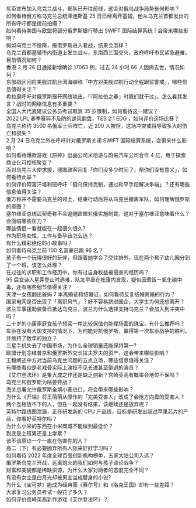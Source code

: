 车臣宣布加入乌克兰战斗，部队已开往前线，这会对俄乌战争局势有何影响？  
如何看待俄方称乌克兰总统泽连斯基 25 日已经离开基辅，他从乌克兰首都发出的所有呼吁都是提前拍摄？  
如何看待美国与欧盟将部分俄罗斯银行移出 SWIFT 国际结算系统？会带来哪些影响？  
假如乌克兰不投降，拖俄罗斯进入巷战，结果会怎样？  
乌克兰首都基辅市内街道上发生战斗，东南西三面交火，政府呼吁市民紧急避难，目前情况如何？  
香港 2 月 26 日通报新增确诊 17063 例，过去 24 小时 66 人因病去世，情况如何？  
东部战区回应美舰过航台湾海峡称「中方对美舰过航行动全程跟监警戒」，哪些信息值得关注？  
希拉里呼吁对俄罗斯展开网络攻击，「『阿拉伯之春』时我们就干过」，怎么看其发言？战时的网络信息有多重要？  
全国人大代表建议公务员考试取消 35 岁限制，如何看待这一建议？  
2022 LPL 春季赛猝不及防的逆风翻盘，TES 2:1 EDG ，如何评价这场比赛？  
乌克兰称约 3500 名俄军士兵阵亡，近 200 人被俘，这场冲突或将导致多大的伤亡和损失？  
2 月 24 日乌克兰外长呼吁针对俄罗斯关闭 SWIFT 国际结算系统，会带来什么影响？  
如何看待爆款游戏《原神》出品公司米哈游与蔚来汽车公司合作 4 亿，用于探索商业化可控核聚变？  
面对乌克兰大使求援，德国政客回复「你们没多少时间了，帮你们没有意义」，如何看待此举？  
如何评价阿富汗塔利班呼吁「俄乌保持克制，通过和平手段解决争端」？还有哪些信息值得关注？  
俄方称并不需要乌克兰的领土，结束行动后将从乌克兰撤离军队，如何理解俄罗斯的意图？  
塞尔维亚总统武契奇称不会追随欧盟对俄实施制裁，这对于塞尔维亚意味着什么？会面临哪些压力？  
哪些情侣一看就能在一起很久很久?  
作为职场女性，工作与备孕该怎么选？  
有什么精彩绝伦的小故事吗？  
如何看待乌克兰前 100 名富豪已跑 96 名？  
孩子有一个玩得很好的玩伴，但跟着她学会了交往排外，现在两个孩子幼儿园分到了一个班，该怎么处理？  
在过往的求职和工作经历中，你有过自身权益被侵害的经历吗？  
95 后女诗人星芽登山时遇难，队友早晨在帐篷内发现，疑似因煮饭一氧化碳中毒，还有哪些细节值得关注？  
天津一女孩翻出爸妈 7 本离婚证和结婚证，如何看待反复结婚离婚的行为？  
国家电网是否出现了「离职风气」？好不容易挤进国企，大学生为何还想离开？  
波兰军事援助装备已抵达乌克兰，波兰为什么选择支持乌克兰？会加入到冲突中吗？  
二十岁的小康家庭女孩子想买一件比较保值也能撑场面的珠宝，有什么推荐吗？  
车臣在没有大国支持的情况下，为何能对抗俄罗斯，赢得第一次车臣战争的胜利，并维持了数年的独立？  
三星手机失去了中国市场，为什么全球销量还能保持第一?  
欧盟计划冻结普京和俄罗斯外交长拉夫罗夫的资产，这会带来哪些影响？  
王毅阐述中方对当前乌克兰问题的五点立场，哪些信息值得关注？  
有哪些看似是老戏骨实际上演技不见长进甚至倒退的演员？  
《艾尔登法环》是集大成之作还是缺乏创新？宫崎英高有概率会地位不保吗？  
乌克兰和俄罗斯为啥要开战？  
海关总署允许俄罗斯全境小麦进口，将会带来哪些影响？  
为什么《开端》将王萌萌从原作的「完美受害人」改成了会抢方向盘的受害人？  
两个互相放不下的人，但在一起没有结果，该继续还是放弃呢？  
英特尔路线图泄漏，正在研发新的 CPU 产品线，目标是研发出超过苹果芯片的产品，你看好英特尔吗？  
为什么小米的东西在小米商城不能做到最低价？  
到底是上班累还是上学累？  
该不该原谅一个一直在伤害你的人？  
高二（下）有必要抛弃所有人际来好好学习吗？  
如何看待 2022 年度全球百强创新机构榜单，五家大陆公司入选？  
俄罗斯乌克兰开战，远离炮火的我们如何与孩子谈论战争？  
财富和美貌都是稀缺资源，为什么大家对两者的态度完全不同？  
有没有女主是白月光却被男主当成替身的小说?  
为什么《宝可梦》能成为经典而《赛尔号》和《洛克王国》却有一些差距？  
大家复习公务员考试一般花了多久？  
如何评价宫崎英高新作游戏《艾尔登法环》？  

